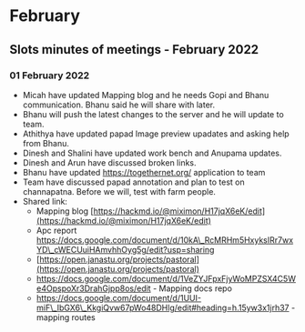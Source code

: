 # February

## Slots minutes of meetings - February 2022



### 01 February 2022

* Micah have updated Mapping blog and he needs Gopi and Bhanu communication. Bhanu said he will share with later.
* Bhanu will push the latest changes to the server and he will update to team.
* Athithya have updated papad Image preview upadates and asking help from Bhanu.
* Dinesh and Shalini have updated work bench and Anupama updates.
* Dinesh and Arun have discussed broken links.
* Bhanu have updated https://togethernet.org/ application to team
* Team have discussed papad annotation and plan to test on channapatna. Before we will, test with farm people.
* Shared link:
  * Mapping blog [https://hackmd.io/@miximon/H17jqX6eK/edit](https://hackmd.io/@miximon/H17jqX6eK/edit)
  * Apc report [https://docs.google.com/document/d/10kA\_RcMRHm5HxyksIRr7wxYD\_cWECUuiHAmvhhOyg5g/edit?usp=sharing    \
    ](https://docs.google.com/document/d/10kA\_RcMRHm5HxyksIRr7wxYD\_cWECUuiHAmvhhOyg5g/edit?usp=sharing)
  * [https://open.janastu.org/projects/pastoral](https://open.janastu.org/projects/pastoral)
  * https://docs.google.com/document/d/1VeZYJFpxFjyWoMPZSX4C5We4OpspoXr3DrahGjpp8os/edit - Mapping docs repo
  * https://docs.google.com/document/d/1UUI-miF\_IbGX6\_KkgiQvw67pWo48DHlg/edit#heading=h.15yw3x1jrh37 - mapping routes


